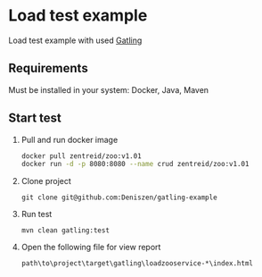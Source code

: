# Load test example
Load test example with used [Gatling](https://gatling.io)

Requirements
------------
Must be installed in your system: Docker, Java, Maven

Start test
------------
1. Pull and run docker image
    ```bash 
    docker pull zentreid/zoo:v1.01
    docker run -d -p 8080:8080 --name crud zentreid/zoo:v1.01
    ```
2. Clone project
    ```
    git clone git@github.com:Deniszen/gatling-example
    ```
3. Run test
    ```
    mvn clean gatling:test
    ```
4. Open the following file for view report
    ```
    path\to\project\target\gatling\loadzooservice-*\index.html
    ```
